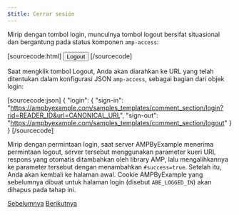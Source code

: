 ```yaml
---
$title: Cerrar sesión
---
```


Mirip dengan tombol login, munculnya tombol logout bersifat situasional dan bergantung pada status komponen `amp-access`:

[sourcecode:html]
<button amp-access="loggedIn" amp-access-hide tabindex="0" on="tap:amp-access.login-sign-out" class="button-primary comment-button">Logout</button>
[/sourcecode]

Saat mengklik tombol Logout, Anda akan diarahkan ke URL yang telah ditentukan dalam konfigurasi JSON `amp-access`, sebagai bagian dari objek login:

[sourcecode:json]
{
"login": {
  "sign-in": "https://ampbyexample.com/samples_templates/comment_section/login?rid=READER_ID&url=CANONICAL_URL",
  "sign-out": "https://ampbyexample.com/samples_templates/comment_section/logout"
  }
}
[/sourcecode]

Mirip dengan permintaan login, saat server AMPByExample menerima permintaan logout, server tersebut menggunakan parameter kueri URL respons yang otomatis ditambahkan oleh library AMP, lalu mengalihkannya ke parameter tersebut dengan menambahkan `#success=true`. Setelah itu, Anda akan kembali ke halaman awal. Cookie AMPByExample yang sebelumnya dibuat untuk halaman login (disebut `ABE_LOGGED_IN`) akan dihapus pada tahap ini.

<div class="prev-next-buttons">
  <a class="button prev-button" href="/id/docs/interaction_dynamic/login_requiring/add_comment.html"><span class="arrow-prev">Sebelumnya</span></a>
  <a class="button next-button" href="/id/docs/interaction_dynamic/login_requiring/summary.html"><span class="arrow-next">Berikutnya</span></a>
</div>
